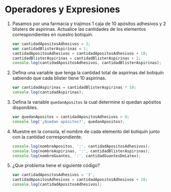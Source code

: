# Operadores y Expresiones

1. Pasamos por una farmacia y trajimos 1 caja de 10 apósitos adhesivos y 2 blisters de aspirinas. Actualice las cantidades de los elementos correspondientes en nuestro botiquín.

   ```javascript
   var cantidadApositosAdhesivos = 3;
   var cantidadBlisterAspirinas = 1;
   cantidadApositosAdhesivos = cantidadApositosAdhesivos + 10;
   cantidadBlisterAspirinas = cantidadBlisterAspirinas + 2;
   console.log(cantidadApositosAdhesivos, cantidadBlisterAspirinas);
   ```

2. Defina una variable que tenga la cantidad total de aspirinas del botiquín sabiendo que cada blister tiene 10 aspirinas.

   ```javascript
   var cantidadAspirinas = cantidadBlisterAspirinas * 10;
   console.log(cantidadAspirinas);
   ```

3. Defina la variable `quedanApositos` la cual determine si quedan apósitos disponibles.

   ```javascript
   var quedanApositos = cantidadApositosAdhesivos > 0;
   console.log('¿Quedan apósitos?', quedanApositos);
   ```

4. Muestre en la consola, el nombre de cada elemento del botiquín junto con la cantidad correspondiente.

   ```javascript
   console.log(nombreApositos, ':', cantidadApositosAdhesivos);
   console.log(nombreAspirinas, ':', cantidadBlisterAspirinas);
   console.log(nombreGuantes, ':', cantidadGuantesDeLatex);
   ```

5. ¿Que problema tiene el siguiente código?

   ```javascript
   var cantidadApositosAdhesivos = '3';
   cantidadApositosAdhesivos = cantidadApositosAdhesivos + 10;
   console.log(cantidadApositosAdhesivos);
   ```

